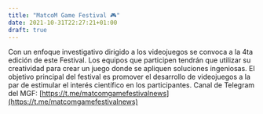 ```yaml
---
title: "MatcoM Game Festival 🎮"
date: 2021-10-31T22:27:21+01:00
draft: true
---
```


Con un enfoque investigativo dirigido a los videojuegos se convoca a la 4ta edición de
este Festival. Los equipos que participen tendrán que utilizar su creatividad para crear
un juego donde se apliquen soluciones ingeniosas. El objetivo principal del festival es
promover el desarrollo de videojuegos a la par de estimular el interés científico en los
participantes.
Canal de Telegram del MGF: [https://t.me/matcomgamefestivalnews](https://t.me/matcomgamefestivalnews)